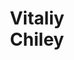 ---
layout: page
title: <b>Vitaliy</b> <br> Chiley 
description: Databricks
img: assets/img/vitaliy.jpeg
redirect: https://x.com/vitaliychiley
importance: 3
category: none
---